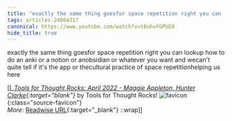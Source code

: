 ```yaml
---
title: "exactly the same thing goesfor space repetition right you can ..."
tags: articles-24064317
canonical: https://www.youtube.com/watch?v=t6uhvFGPUE0
hide_title: true
---
```


exactly the same thing goesfor space repetition right you can lookup how to do an anki or a notion or anobsidian or whatever you want and wecan't quite tell if it's the app or thecultural practice of space repetitionhelping us here


[[<cite>_[Tools for Thought Rocks: April 2022 - Maggie Appleton, Hunter Clarke](https://www.youtube.com/watch?v=t6uhvFGPUE0){:target="_blank"}_</cite> by Tools for Thought Rocks! ![favicon](https://s2.googleusercontent.com/s2/favicons?domain=www.youtube.com){:class="source-favicon"}<br>
_More_: [Readwise URL](https://readwise.io/open/470522793){:target="_blank"}
::wrap]]